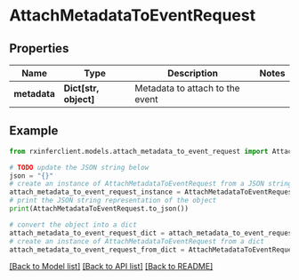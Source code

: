 # AttachMetadataToEventRequest


## Properties

Name | Type | Description | Notes
------------ | ------------- | ------------- | -------------
**metadata** | **Dict[str, object]** | Metadata to attach to the event | 

## Example

```python
from rxinferclient.models.attach_metadata_to_event_request import AttachMetadataToEventRequest

# TODO update the JSON string below
json = "{}"
# create an instance of AttachMetadataToEventRequest from a JSON string
attach_metadata_to_event_request_instance = AttachMetadataToEventRequest.from_json(json)
# print the JSON string representation of the object
print(AttachMetadataToEventRequest.to_json())

# convert the object into a dict
attach_metadata_to_event_request_dict = attach_metadata_to_event_request_instance.to_dict()
# create an instance of AttachMetadataToEventRequest from a dict
attach_metadata_to_event_request_from_dict = AttachMetadataToEventRequest.from_dict(attach_metadata_to_event_request_dict)
```
[[Back to Model list]](../README.md#documentation-for-models) [[Back to API list]](../README.md#documentation-for-api-endpoints) [[Back to README]](../README.md)


